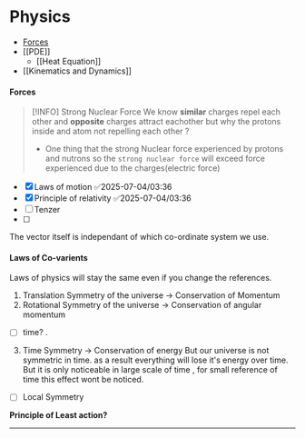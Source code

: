 # Physics
- [Forces](#forces)
- [[PDE]]
	- [[Heat Equation]]
- [[Kinematics and Dynamics]]
#### Forces


> [!INFO] Strong Nuclear Force
> We know **similar** charges repel each other and **opposite** charges attract eachother but  why the protons inside and atom not repelling each other ? 
> - One thing that the strong Nuclear force experienced by protons and nutrons so the `strong nuclear force` will exceed force experienced due to the charges(electric force)


- [x] Laws of motion ✅2025-07-04/03:36 
- [x] Principle of relativity ✅2025-07-04/03:36 
- [ ] Tenzer
- [ ] 
The vector itself is independant of which co-ordinate system we use.

#### Laws of Co-varients
Laws of physics will stay the same even if you change the references. 


1. Translation Symmetry of the universe -> Conservation of Momentum
2. Rotational Symmetry of the universe ->  Conservation of angular momentum

- [ ] time? .
3. Time Symmetry -> Conservation of energy
But our universe is not symmetric in time. as a result everything will lose it's energy over time. 
But it is only noticeable in large scale of time , for small reference of time this effect wont be noticed.

- [ ] Local Symmetry

**Principle of Least action?**

****

